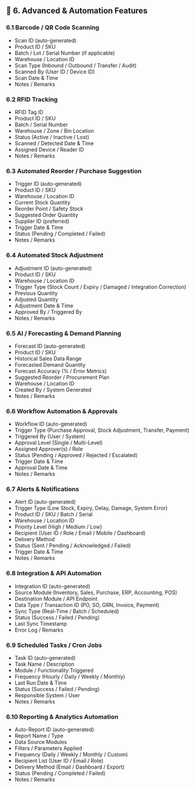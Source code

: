## 🔹 6. Advanced & Automation Features

### 6.1 Barcode / QR Code Scanning
- Scan ID (auto-generated)
- Product ID / SKU
- Batch / Lot / Serial Number (if applicable)
- Warehouse / Location ID
- Scan Type (Inbound / Outbound / Transfer / Audit)
- Scanned By (User ID / Device ID)
- Scan Date & Time
- Notes / Remarks

### 6.2 RFID Tracking
- RFID Tag ID
- Product ID / SKU
- Batch / Serial Number
- Warehouse / Zone / Bin Location
- Status (Active / Inactive / Lost)
- Scanned / Detected Date & Time
- Assigned Device / Reader ID
- Notes / Remarks

### 6.3 Automated Reorder / Purchase Suggestion
- Trigger ID (auto-generated)
- Product ID / SKU
- Warehouse / Location ID
- Current Stock Quantity
- Reorder Point / Safety Stock
- Suggested Order Quantity
- Supplier ID (preferred)
- Trigger Date & Time
- Status (Pending / Completed / Failed)
- Notes / Remarks

### 6.4 Automated Stock Adjustment
- Adjustment ID (auto-generated)
- Product ID / SKU
- Warehouse / Location ID
- Trigger Type (Stock Count / Expiry / Damaged / Integration Correction)
- Previous Quantity
- Adjusted Quantity
- Adjustment Date & Time
- Approved By / Triggered By
- Notes / Remarks

### 6.5 AI / Forecasting & Demand Planning
- Forecast ID (auto-generated)
- Product ID / SKU
- Historical Sales Data Range
- Forecasted Demand Quantity
- Forecast Accuracy (% / Error Metrics)
- Suggested Reorder / Procurement Plan
- Warehouse / Location ID
- Created By / System Generated
- Notes / Remarks

### 6.6 Workflow Automation & Approvals
- Workflow ID (auto-generated)
- Trigger Type (Purchase Approval, Stock Adjustment, Transfer, Payment)
- Triggered By (User / System)
- Approval Level (Single / Multi-Level)
- Assigned Approver(s) / Role
- Status (Pending / Approved / Rejected / Escalated)
- Trigger Date & Time
- Approval Date & Time
- Notes / Remarks

### 6.7 Alerts & Notifications
- Alert ID (auto-generated)
- Trigger Type (Low Stock, Expiry, Delay, Damage, System Error)
- Product ID / SKU / Batch / Serial
- Warehouse / Location ID
- Priority Level (High / Medium / Low)
- Recipient (User ID / Role / Email / Mobile / Dashboard)
- Delivery Method
- Status (Sent / Pending / Acknowledged / Failed)
- Trigger Date & Time
- Notes / Remarks

### 6.8 Integration & API Automation
- Integration ID (auto-generated)
- Source Module (Inventory, Sales, Purchase, ERP, Accounting, POS)
- Destination Module / API Endpoint
- Data Type / Transaction ID (PO, SO, GRN, Invoice, Payment)
- Sync Type (Real-Time / Batch / Scheduled)
- Status (Success / Failed / Pending)
- Last Sync Timestamp
- Error Log / Remarks

### 6.9 Scheduled Tasks / Cron Jobs
- Task ID (auto-generated)
- Task Name / Description
- Module / Functionality Triggered
- Frequency (Hourly / Daily / Weekly / Monthly)
- Last Run Date & Time
- Status (Success / Failed / Pending)
- Responsible System / User
- Notes / Remarks

### 6.10 Reporting & Analytics Automation
- Auto-Report ID (auto-generated)
- Report Name / Type
- Data Source Modules
- Filters / Parameters Applied
- Frequency (Daily / Weekly / Monthly / Custom)
- Recipient List (User ID / Email / Role)
- Delivery Method (Email / Dashboard / Export)
- Status (Pending / Completed / Failed)
- Notes / Remarks


